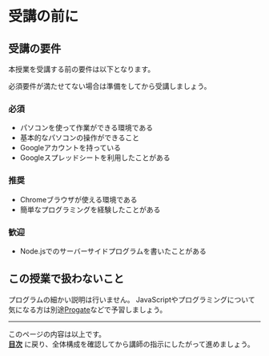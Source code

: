 # 受講の前に

## 受講の要件

本授業を受講する前の要件は以下となります。

必須要件が満たせてない場合は準備をしてから受講しましょう。

### 必須

- パソコンを使って作業ができる環境である
- 基本的なパソコンの操作ができること
- Googleアカウントを持っている
- Googleスプレッドシートを利用したことがある

### 推奨

- Chromeブラウザが使える環境である
- 簡単なプログラミングを経験したことがある

### 歓迎

- Node.jsでのサーバーサイドプログラムを書いたことがある

## この授業で扱わないこと

プログラムの細かい説明は行いません。
JavaScriptやプログラミングについて気になる方は別途[Progate](https://prog-8.com/)などで予習しましょう。


---

このページの内容は以上です。  
**[目次](./)** に戻り、全体構成を確認してから講師の指示にしたがって進めましょう。
